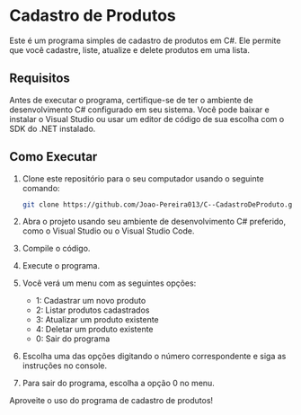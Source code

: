 
# Cadastro de Produtos

Este é um programa simples de cadastro de produtos em C#. Ele permite que você cadastre, liste, atualize e delete produtos em uma lista.

## Requisitos

Antes de executar o programa, certifique-se de ter o ambiente de desenvolvimento C# configurado em seu sistema. Você pode baixar e instalar o Visual Studio ou usar um editor de código de sua escolha com o SDK do .NET instalado.

## Como Executar

1. Clone este repositório para o seu computador usando o seguinte comando:

   ```bash
   git clone https://github.com/Joao-Pereira013/C--CadastroDeProduto.git
   ```
2. Abra o projeto usando seu ambiente de desenvolvimento C# preferido, como o Visual Studio ou o Visual Studio Code.

3. Compile o código.

4. Execute o programa.

5. Você verá um menu com as seguintes opções:
   - 1: Cadastrar um novo produto
   - 2: Listar produtos cadastrados
   - 3: Atualizar um produto existente
   - 4: Deletar um produto existente
   - 0: Sair do programa

6. Escolha uma das opções digitando o número correspondente e siga as instruções no console.

7. Para sair do programa, escolha a opção 0 no menu.

Aproveite o uso do programa de cadastro de produtos!
